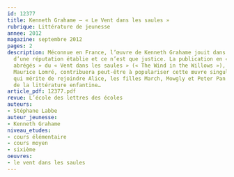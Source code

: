 ```yaml
---
id: 12377
title: Kenneth Grahame – « Le Vent dans les saules »
rubrique: Littérature de jeunesse
annee: 2012
magazine: septembre 2012
pages: 2
description: Méconnue en France, l’œuvre de Kenneth Grahame jouit dans les pays anglo-saxons
  d’une réputation établie et ce n’est que justice. La publication en « Classiques
  abrégés » du « Vent dans les saules » (« The Wind in the Willows »), traduit par
  Maurice Lomré, contribuera peut-être à populariser cette œuvre singulière et poétique
  qui mérite de rejoindre Alice, les filles March, Mowgly et Peter Pan au panthéon
  de la littérature enfantine…
article_pdf: 12377.pdf
revue: L’école des lettres des écoles
auteurs:
- Stéphane Labbe
auteur_jeunesse:
- Kenneth Grahame
niveau_etudes:
- cours élémentaire
- cours moyen
- sixième
oeuvres:
- le vent dans les saules
---
```

